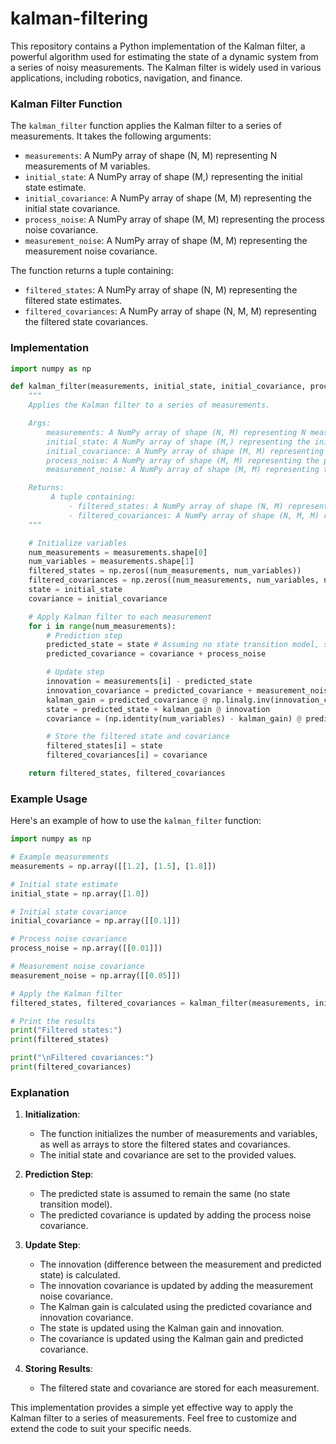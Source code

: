 # kalman-filtering
This repository contains a Python implementation of the Kalman filter, a powerful algorithm used for estimating the state of a dynamic system from a series of noisy measurements. The Kalman filter is widely used in various applications, including robotics, navigation, and finance.

### Kalman Filter Function

The `kalman_filter` function applies the Kalman filter to a series of measurements. It takes the following arguments:

- `measurements`: A NumPy array of shape (N, M) representing N measurements of M variables.
- `initial_state`: A NumPy array of shape (M,) representing the initial state estimate.
- `initial_covariance`: A NumPy array of shape (M, M) representing the initial state covariance.
- `process_noise`: A NumPy array of shape (M, M) representing the process noise covariance.
- `measurement_noise`: A NumPy array of shape (M, M) representing the measurement noise covariance.

The function returns a tuple containing:
- `filtered_states`: A NumPy array of shape (N, M) representing the filtered state estimates.
- `filtered_covariances`: A NumPy array of shape (N, M, M) representing the filtered state covariances.

### Implementation

```python
import numpy as np

def kalman_filter(measurements, initial_state, initial_covariance, process_noise, measurement_noise):
    """
    Applies the Kalman filter to a series of measurements.

    Args:
        measurements: A NumPy array of shape (N, M) representing N measurements of M variables.
        initial_state: A NumPy array of shape (M,) representing the initial state estimate.
        initial_covariance: A NumPy array of shape (M, M) representing the initial state covariance.
        process_noise: A NumPy array of shape (M, M) representing the process noise covariance.
        measurement_noise: A NumPy array of shape (M, M) representing the measurement noise covariance.

    Returns:
         A tuple containing:
             - filtered_states: A NumPy array of shape (N, M) representing the filtered state estimates.
             - filtered_covariances: A NumPy array of shape (N, M, M) representing the filtered state covariances.
    """

    # Initialize variables
    num_measurements = measurements.shape[0]
    num_variables = measurements.shape[1]
    filtered_states = np.zeros((num_measurements, num_variables))
    filtered_covariances = np.zeros((num_measurements, num_variables, num_variables))
    state = initial_state
    covariance = initial_covariance

    # Apply Kalman filter to each measurement
    for i in range(num_measurements):
        # Prediction step
        predicted_state = state # Assuming no state transition model, state remains same
        predicted_covariance = covariance + process_noise

        # Update step
        innovation = measurements[i] - predicted_state
        innovation_covariance = predicted_covariance + measurement_noise
        kalman_gain = predicted_covariance @ np.linalg.inv(innovation_covariance)
        state = predicted_state + kalman_gain @ innovation
        covariance = (np.identity(num_variables) - kalman_gain) @ predicted_covariance

        # Store the filtered state and covariance
        filtered_states[i] = state
        filtered_covariances[i] = covariance

    return filtered_states, filtered_covariances
```

### Example Usage

Here's an example of how to use the `kalman_filter` function:

```python
import numpy as np

# Example measurements
measurements = np.array([[1.2], [1.5], [1.8]])

# Initial state estimate
initial_state = np.array([1.0])

# Initial state covariance
initial_covariance = np.array([[0.1]])

# Process noise covariance
process_noise = np.array([[0.01]])

# Measurement noise covariance
measurement_noise = np.array([[0.05]])

# Apply the Kalman filter
filtered_states, filtered_covariances = kalman_filter(measurements, initial_state, initial_covariance, process_noise, measurement_noise)

# Print the results
print("Filtered states:")
print(filtered_states)

print("\nFiltered covariances:")
print(filtered_covariances)
```

### Explanation

1. **Initialization**:
   - The function initializes the number of measurements and variables, as well as arrays to store the filtered states and covariances.
   - The initial state and covariance are set to the provided values.

2. **Prediction Step**:
   - The predicted state is assumed to remain the same (no state transition model).
   - The predicted covariance is updated by adding the process noise covariance.

3. **Update Step**:
   - The innovation (difference between the measurement and predicted state) is calculated.
   - The innovation covariance is updated by adding the measurement noise covariance.
   - The Kalman gain is calculated using the predicted covariance and innovation covariance.
   - The state is updated using the Kalman gain and innovation.
   - The covariance is updated using the Kalman gain and predicted covariance.

4. **Storing Results**:
   - The filtered state and covariance are stored for each measurement.

This implementation provides a simple yet effective way to apply the Kalman filter to a series of measurements. Feel free to customize and extend the code to suit your specific needs.
